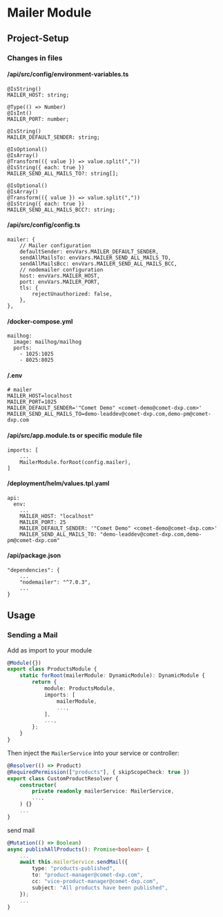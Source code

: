 # Mailer Module

## Project-Setup

### Changes in files

#### /api/src/config/environment-variables.ts

    @IsString()
    MAILER_HOST: string;

    @Type(() => Number)
    @IsInt()
    MAILER_PORT: number;

    @IsString()
    MAILER_DEFAULT_SENDER: string;

    @IsOptional()
    @IsArray()
    @Transform(({ value }) => value.split(","))
    @IsString({ each: true })
    MAILER_SEND_ALL_MAILS_TO?: string[];

    @IsOptional()
    @IsArray()
    @Transform(({ value }) => value.split(","))
    @IsString({ each: true })
    MAILER_SEND_ALL_MAILS_BCC?: string;

#### /api/src/config/config.ts

    mailer: {
        // Mailer configuration
        defaultSender: envVars.MAILER_DEFAULT_SENDER,
        sendAllMailsTo: envVars.MAILER_SEND_ALL_MAILS_TO,
        sendAllMailsBcc: envVars.MAILER_SEND_ALL_MAILS_BCC,
        // nodemailer configuration
        host: envVars.MAILER_HOST,
        port: envVars.MAILER_PORT,
        tls: {
            rejectUnauthorized: false,
        },
    },

#### /docker-compose.yml

    mailhog:
      image: mailhog/mailhog
      ports:
        - 1025:1025
        - 8025:8025

#### /.env

    # mailer
    MAILER_HOST=localhost
    MAILER_PORT=1025
    MAILER_DEFAULT_SENDER='"Comet Demo" <comet-demo@comet-dxp.com>'
    MAILER_SEND_ALL_MAILS_TO=demo-leaddev@comet-dxp.com,demo-pm@comet-dxp.com

#### /api/src/app.module.ts or specific module file

    imports: [
        ...
        MailerModule.forRoot(config.mailer),
    ]

#### /deployment/helm/values.tpl.yaml

    api:
      env:
        ...
        MAILER_HOST: "localhost"
        MAILER_PORT: 25
        MAILER_DEFAULT_SENDER: '"Comet Demo" <comet-demo@comet-dxp.com>'
        MAILER_SEND_ALL_MAILS_TO: "demo-leaddev@comet-dxp.com,demo-pm@comet-dxp.com"

#### /api/package.json

```
"dependencies": {
    ...
    "nodemailer": "^7.0.3",
    ...
}
```

## Usage

### Sending a Mail

Add as import to your module

```typescript
@Module({})
export class ProductsModule {
    static forRoot(mailerModule: DynamicModule): DynamicModule {
        return {
            module: ProductsModule,
            imports: [
                mailerModule,
                ...,
            ],
            ...,
        };
    }
}
```

Then inject the `MailerService` into your service or controller:

```typescript
@Resolver(() => Product)
@RequiredPermission(["products"], { skipScopeCheck: true })
export class CustomProductResolver {
    constructor(
        private readonly mailerService: MailerService,
        ...,
    ) {}
    ...
}
```

send mail

```typescript
@Mutation(() => Boolean)
async publishAllProducts(): Promise<boolean> {
    ...
    await this.mailerService.sendMail({
        type: "products-published",
        to: "product-manager@comet-dxp.com",
        cc: "vice-product-manager@comet-dxp.com",
        subject: "All products have been published",
    });
    ...
}
```
